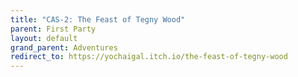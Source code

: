 ```yaml
---
title: "CAS-2: The Feast of Tegny Wood"
parent: First Party
layout: default
grand_parent: Adventures
redirect_to: https://yochaigal.itch.io/the-feast-of-tegny-wood
---
```

